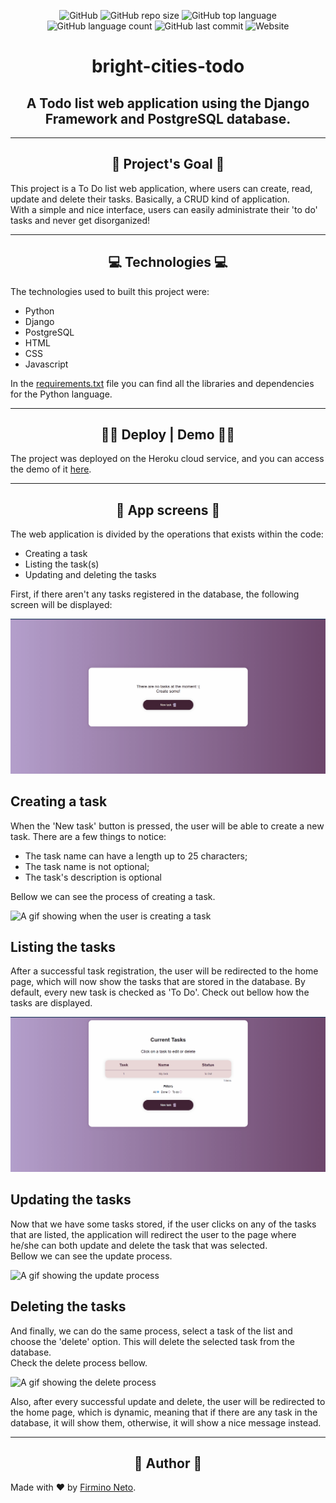 <!---->
<div align='center'></div>
<!---->
<div align='center'>

![GitHub](https://img.shields.io/github/license/firminoneto11/bright-cities-todo?style=for-the-badge)
![GitHub repo size](https://img.shields.io/github/repo-size/firminoneto11/bright-cities-todo?style=for-the-badge)
![GitHub top language](https://img.shields.io/github/languages/top/firminoneto11/bright-cities-todo?style=for-the-badge)
![GitHub language count](https://img.shields.io/github/languages/count/firminoneto11/bright-cities-todo?style=for-the-badge)
![GitHub last commit](https://img.shields.io/github/last-commit/firminoneto11/bright-cities-todo?style=for-the-badge)
![Website](https://img.shields.io/website?down_message=Offline&style=for-the-badge&up_message=Online&url=https%3A%2F%2Fbright-cities-todo.herokuapp.com%2F)

</div>
<div align='center'><h1>bright-cities-todo</h1></div>
<div align='center'><h2>A Todo list web application using the Django Framework and PostgreSQL database.</h2></div>
<hr>

<!--Project's Goal-->
<div align='center'><h2>🤔 Project's Goal 🤔</h2></div>
<p>This project is a To Do list web application, where users can create, read, update and delete their tasks. Basically, a CRUD kind of application.<br>
With a simple and nice interface, users can easily administrate their 'to do' tasks and never get disorganized!
</p>
<hr>

<!--Technologies-->
<div align='center'><h2>💻 Technologies 💻</h2></div>
<p>The technologies used to built this project were:</p>

- Python
- Django
- PostgreSQL
- HTML
- CSS
- Javascript

<p>In the <a href="./requirements.txt" target="_blank">requirements.txt</a> file you can find all the libraries and dependencies for the Python language.</p>
<hr>

<!--Deploy and Demo-->
<div align='center'><h2>🚧🚦 Deploy | Demo 🚦🚧</h2></div>
<p>The project was deployed on the Heroku cloud service, and you can access the demo of it <a href="https://bright-cities-todo.herokuapp.com/" target="_blank">here</a>.</p>
<hr>

<!--Screens-->
<div align='center'><h2>👻 App screens 👻</h2></div>
<p>The web application is divided by the operations that exists within the code:</p>

- Creating a task
- Listing the task(s)
- Updating and deleting the tasks

<p>First, if there aren't any tasks registered in the database, the following screen will be displayed:</p>

<img src="./readme_content/gif_1.gif" alt="A gif showing when there aren't any tasks">

<h2>Creating a task</h2>
<p>When the 'New task' button is pressed, the user will be able to create a new task. There are a few things to notice:</p>

- The task name can have a length up to 25 characters;
- The task name is not optional;
- The task's description is optional

<p>Bellow we can see the process of creating a task.</p>

<img src="./readme_content/gif_2.gif" alt="A gif showing when the user is creating a task">

<h2>Listing the tasks</h2>
<p>After a successful task registration, the user will be redirected to the home page, which will now show the tasks that are stored in the database. By default, every new task is checked as 'To Do'. Check out bellow how the tasks are displayed.</p>

<img src="./readme_content/gif_3.gif" alt="A gif showing the tasks being listed.">

<h2>Updating the tasks</h2>
<p>Now that we have some tasks stored, if the user clicks on any of the tasks that are listed, the application will redirect the user to the page where he/she can both update and delete the task that was selected.<br>
Bellow we can see the update process.
</p>

<img src="./readme_content/gif_4.gif" alt="A gif showing the update process">

<h2>Deleting the tasks</h2>
<p>And finally, we can do the same process, select a task of the list and choose the 'delete' option. This will delete the selected task from the database.<br>
Check the delete process bellow.
</p>

<img src="./readme_content/gif_5.gif" alt="A gif showing the delete process">

<p>Also, after every successful update and delete, the user will be redirected to the home page, which is dynamic, meaning that if there are any task in the database, it will show them, otherwise, it will show a nice message instead.</p>
<hr>

<!--Author-->
<div align='center'><h2>👾 Author 👾</h2></div>
<p>Made with ❤ by <a href="https://github.com/firminoneto11" target="_blank">Firmino Neto</a>.</p>